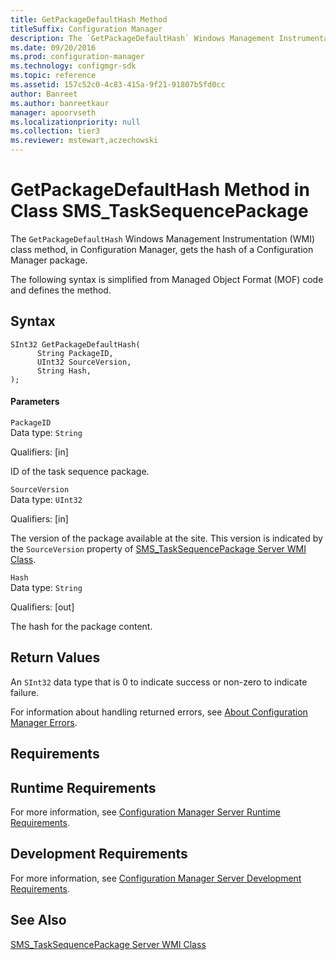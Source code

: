 ```yaml
---
title: GetPackageDefaultHash Method
titleSuffix: Configuration Manager
description: The `GetPackageDefaultHash` Windows Management Instrumentation (WMI) class method, in Configuration Manager, gets the hash of a Configuration Manager package.
ms.date: 09/20/2016
ms.prod: configuration-manager
ms.technology: configmgr-sdk
ms.topic: reference
ms.assetid: 157c52c0-4c83-415a-9f21-91807b5fd0cc
author: Banreet
ms.author: banreetkaur
manager: apoorvseth
ms.localizationpriority: null
ms.collection: tier3
ms.reviewer: mstewart,aczechowski
---
```

# GetPackageDefaultHash Method in Class SMS_TaskSequencePackage
The `GetPackageDefaultHash` Windows Management Instrumentation (WMI) class method, in Configuration Manager, gets the hash of a Configuration Manager package.  

 The following syntax is simplified from Managed Object Format (MOF) code and defines the method.  

## Syntax  

```  
SInt32 GetPackageDefaultHash(  
      String PackageID,  
      UInt32 SourceVersion,  
      String Hash,  
);  
```  

#### Parameters  
 `PackageID`  
 Data type: `String`  

 Qualifiers: [in]  

 ID of the task sequence package.  

 `SourceVersion`  
 Data type: `UInt32`  

 Qualifiers: [in]  

 The version of the package available at the site. This version is indicated by the `SourceVersion` property of [SMS_TaskSequencePackage Server WMI Class](../../../develop/reference/osd/sms_tasksequencepackage-server-wmi-class.md).  

 `Hash`  
 Data type: `String`  

 Qualifiers: [out]  

 The hash for the package content.  

## Return Values  
 An `SInt32` data type that is 0 to indicate success or non-zero to indicate failure.  

 For information about handling returned errors, see [About Configuration Manager Errors](../../../develop/core/understand/about-configuration-manager-errors.md).  

## Requirements  

## Runtime Requirements  
 For more information, see [Configuration Manager Server Runtime Requirements](../../../develop/core/reqs/server-runtime-requirements.md).  

## Development Requirements  
 For more information, see [Configuration Manager Server Development Requirements](../../../develop/core/reqs/server-development-requirements.md).  

## See Also  
 [SMS_TaskSequencePackage Server WMI Class](../../../develop/reference/osd/sms_tasksequencepackage-server-wmi-class.md)
